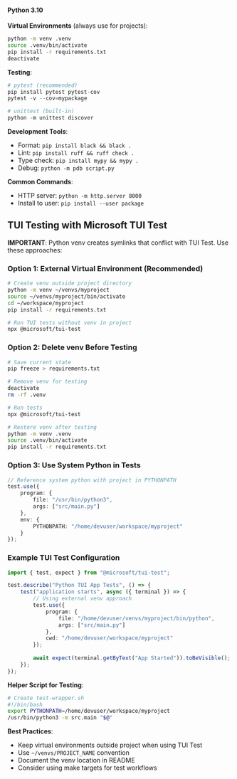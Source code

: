 #### Python 3.10

**Virtual Environments** (always use for projects):
```bash
python -m venv .venv
source .venv/bin/activate
pip install -r requirements.txt
deactivate
```

**Testing**:
```python
# pytest (recommended)
pip install pytest pytest-cov
pytest -v --cov=mypackage

# unittest (built-in)
python -m unittest discover
```

**Development Tools**:
- Format: `pip install black && black .`
- Lint: `pip install ruff && ruff check .`
- Type check: `pip install mypy && mypy .`
- Debug: `python -m pdb script.py`

**Common Commands**:
- HTTP server: `python -m http.server 8000`
- Install to user: `pip install --user package`

## TUI Testing with Microsoft TUI Test

**IMPORTANT**: Python venv creates symlinks that conflict with TUI Test. Use these approaches:

### Option 1: External Virtual Environment (Recommended)
```bash
# Create venv outside project directory
python -m venv ~/venvs/myproject
source ~/venvs/myproject/bin/activate
cd ~/workspace/myproject
pip install -r requirements.txt

# Run TUI tests without venv in project
npx @microsoft/tui-test
```

### Option 2: Delete venv Before Testing
```bash
# Save current state
pip freeze > requirements.txt

# Remove venv for testing
deactivate
rm -rf .venv

# Run tests
npx @microsoft/tui-test

# Restore venv after testing
python -m venv .venv
source .venv/bin/activate
pip install -r requirements.txt
```

### Option 3: Use System Python in Tests
```typescript
// Reference system python with project in PYTHONPATH
test.use({ 
    program: { 
        file: "/usr/bin/python3", 
        args: ["src/main.py"] 
    },
    env: {
        PYTHONPATH: "/home/devuser/workspace/myproject"
    }
});
```

### Example TUI Test Configuration
```typescript
import { test, expect } from "@microsoft/tui-test";

test.describe("Python TUI App Tests", () => {
    test("application starts", async ({ terminal }) => {
        // Using external venv approach
        test.use({ 
            program: { 
                file: "/home/devuser/venvs/myproject/bin/python", 
                args: ["src/main.py"] 
            },
            cwd: "/home/devuser/workspace/myproject"
        });
        
        await expect(terminal.getByText("App Started")).toBeVisible();
    });
});
```

**Helper Script for Testing**:
```bash
# Create test-wrapper.sh
#!/bin/bash
export PYTHONPATH=/home/devuser/workspace/myproject
/usr/bin/python3 -m src.main "$@"
```

**Best Practices**:
- Keep virtual environments outside project when using TUI Test
- Use `~/venvs/PROJECT_NAME` convention
- Document the venv location in README
- Consider using make targets for test workflows
